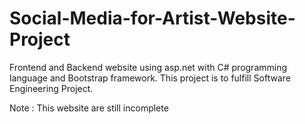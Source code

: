 # Social-Media-for-Artist-Website-Project
Frontend and Backend website using asp.net with C# programming language and Bootstrap framework. This project is to fulfill Software Engineering Project.

Note : This website are still incomplete
